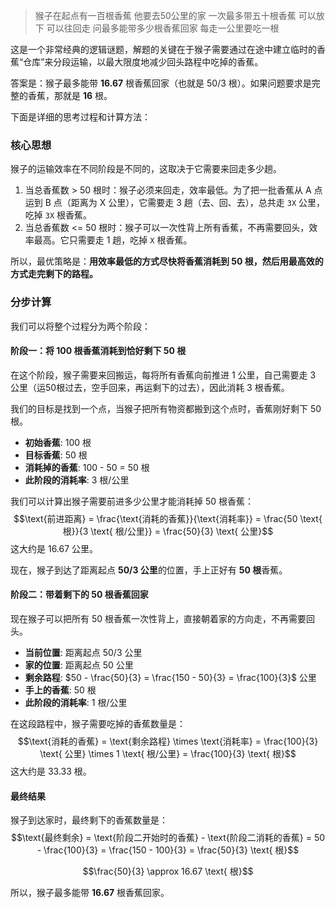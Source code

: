 > 猴子在起点有一百根香蕉 他要去50公里的家 一次最多带五十根香蕉 可以放下 可以往回走 问最多能带多少根香蕉回家 每走一公里要吃一根

这是一个非常经典的逻辑谜题，解题的关键在于猴子需要通过在途中建立临时的香蕉“仓库”来分段运输，以最大限度地减少回头路程中吃掉的香蕉。

答案是：猴子最多能带 **16.67** 根香蕉回家（也就是 $50/3$ 根）。如果问题要求是完整的香蕉，那就是 **16** 根。

下面是详细的思考过程和计算方法：

### 核心思想

猴子的运输效率在不同阶段是不同的，这取决于它需要来回走多少趟。
1.  当总香蕉数 > 50 根时：猴子必须来回走，效率最低。为了把一批香蕉从 A 点运到 B 点（距离为 X 公里），它需要走 3 趟（去、回、去），总共走 `3X` 公里，吃掉 `3X` 根香蕉。
2.  当总香蕉数 <= 50 根时：猴子可以一次性背上所有香蕉，不再需要回头，效率最高。它只需要走 1 趟，吃掉 `X` 根香蕉。

所以，最优策略是：**用效率最低的方式尽快将香蕉消耗到 50 根，然后用最高效的方式走完剩下的路程。**

### 分步计算

我们可以将整个过程分为两个阶段：

#### 阶段一：将 100 根香蕉消耗到恰好剩下 50 根

在这个阶段，猴子需要来回搬运，每将所有香蕉向前推进 1 公里，自己需要走 3 公里（运50根过去，空手回来，再运剩下的过去），因此消耗 3 根香蕉。

我们的目标是找到一个点，当猴子把所有物资都搬到这个点时，香蕉刚好剩下 50 根。

* **初始香蕉**: 100 根
* **目标香蕉**: 50 根
* **消耗掉的香蕉**: 100 - 50 = 50 根
* **此阶段的消耗率**: 3 根/公里

我们可以计算出猴子需要前进多少公里才能消耗掉 50 根香蕉：
$$\text{前进距离} = \frac{\text{消耗的香蕉}}{\text{消耗率}} = \frac{50 \text{ 根}}{3 \text{ 根/公里}} = \frac{50}{3} \text{ 公里}$$
这大约是 16.67 公里。

现在，猴子到达了距离起点 **50/3 公里**的位置，手上正好有 **50 根**香蕉。

#### 阶段二：带着剩下的 50 根香蕉回家

现在猴子可以把所有 50 根香蕉一次性背上，直接朝着家的方向走，不再需要回头。

* **当前位置**: 距离起点 50/3 公里
* **家的位置**: 距离起点 50 公里
* **剩余路程**: $50 - \frac{50}{3} = \frac{150 - 50}{3} = \frac{100}{3}$ 公里
* **手上的香蕉**: 50 根
* **此阶段的消耗率**: 1 根/公里

在这段路程中，猴子需要吃掉的香蕉数量是：
$$\text{消耗的香蕉} = \text{剩余路程} \times \text{消耗率} = \frac{100}{3} \text{ 公里} \times 1 \text{ 根/公里} = \frac{100}{3} \text{ 根}$$
这大约是 33.33 根。

#### 最终结果

猴子到达家时，最终剩下的香蕉数量是：
$$\text{最终剩余} = \text{阶段二开始时的香蕉} - \text{阶段二消耗的香蕉} = 50 - \frac{100}{3} = \frac{150 - 100}{3} = \frac{50}{3} \text{ 根}$$

$$\frac{50}{3} \approx 16.67 \text{ 根}$$

所以，猴子最多能带 **16.67** 根香蕉回家。